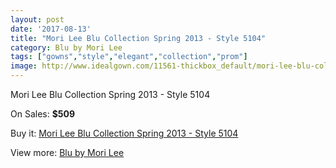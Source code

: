 ```yaml
---
layout: post
date: '2017-08-13'
title: "Mori Lee Blu Collection Spring 2013 - Style 5104"
category: Blu by Mori Lee
tags: ["gowns","style","elegant","collection","prom"]
image: http://www.idealgown.com/11561-thickbox_default/mori-lee-blu-collection-spring-2013-style-5104.jpg
---
```

Mori Lee Blu Collection Spring 2013 - Style 5104

On Sales: **$509**
<a href="https://www.idealgown.com/en/blu-by-mori-lee/4712-mori-lee-blu-collection-spring-2013-style-5104.html"><amp-img layout="responsive" width="600" height="600" src="//www.idealgown.com/11561-thickbox_default/mori-lee-blu-collection-spring-2013-style-5104.jpg" alt="Mori Lee Blu Collection Spring 2013 - Style 5104 0" /></a>
<a href="https://www.idealgown.com/en/blu-by-mori-lee/4712-mori-lee-blu-collection-spring-2013-style-5104.html"><amp-img layout="responsive" width="600" height="600" src="//www.idealgown.com/11564-thickbox_default/mori-lee-blu-collection-spring-2013-style-5104.jpg" alt="Mori Lee Blu Collection Spring 2013 - Style 5104 1" /></a>
<a href="https://www.idealgown.com/en/blu-by-mori-lee/4712-mori-lee-blu-collection-spring-2013-style-5104.html"><amp-img layout="responsive" width="600" height="600" src="//www.idealgown.com/11563-thickbox_default/mori-lee-blu-collection-spring-2013-style-5104.jpg" alt="Mori Lee Blu Collection Spring 2013 - Style 5104 2" /></a>
<a href="https://www.idealgown.com/en/blu-by-mori-lee/4712-mori-lee-blu-collection-spring-2013-style-5104.html"><amp-img layout="responsive" width="600" height="600" src="//www.idealgown.com/11562-thickbox_default/mori-lee-blu-collection-spring-2013-style-5104.jpg" alt="Mori Lee Blu Collection Spring 2013 - Style 5104 3" /></a>

Buy it: [Mori Lee Blu Collection Spring 2013 - Style 5104](https://www.idealgown.com/en/blu-by-mori-lee/4712-mori-lee-blu-collection-spring-2013-style-5104.html "Mori Lee Blu Collection Spring 2013 - Style 5104")

View more: [Blu by Mori Lee](https://www.idealgown.com/en/57-blu-by-mori-lee "Blu by Mori Lee")